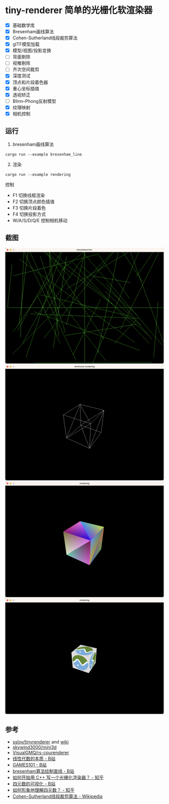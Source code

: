 # tiny-renderer 简单的光栅化软渲染器
- [x] 基础数学库
- [x] Bresenham画线算法
- [x] Cohen-Sutherland线段裁剪算法
- [x] glTF模型加载
- [x] 模型/视图/投影变换
- [ ] 背面剔除
- [ ] 视椎剔除
- [ ] 齐次空间裁剪
- [x] 深度测试
- [x] 顶点和片段着色器
- [x] 重心坐标插值
- [x] 透视矫正
- [ ] Blinn–Phong反射模型
- [x] 纹理映射
- [x] 相机控制

## 运行
1. bresenham画线算法
```
cargo run --example bresenham_line
```
2. 渲染
```
cargo run --example rendering
```

控制
- F1 切换线框渲染
- F2 切换顶点颜色插值
- F3 切换片段着色
- F4 切换投影方式
- W/A/S/D/Q/E 控制相机移动

## 截图
![bresenham_line](./screenshots/bresenham_line.png)
![wireframe_rendering](./screenshots/wireframe_rendering.png)
![vertex_color_interpolation](./screenshots/vertex_color_interpolation.png)
![texture_mapping](./screenshots/texture_mapping.png)

## 参考
- [ssloy/tinyrenderer](https://github.com/ssloy/tinyrenderer) and [wiki](https://github.com/ssloy/tinyrenderer/wiki)
- [skywind3000/mini3d](https://github.com/skywind3000/mini3d)
- [VisualGMQ/rs-cpurenderer](https://github.com/VisualGMQ/rs-cpurenderer)
- [线性代数的本质 - B站](https://www.bilibili.com/video/BV1ys411472E)
- [GAMES101 - B站](https://www.bilibili.com/video/BV1X7411F744/)
- [bresenham算法绘制直线 - B站](https://www.bilibili.com/video/BV1364y1d7Lo)
- [如何开始用 C++ 写一个光栅化渲染器？ - 知乎](https://www.zhihu.com/question/24786878)
- [四元数的可视化 - B站](https://www.bilibili.com/video/BV1SW411y7W1)
- [如何形象地理解四元数？ - 知乎](https://www.zhihu.com/question/23005815)
- [Cohen–Sutherland线段裁剪算法 - Wikipedia](https://en.wikipedia.org/wiki/Cohen%E2%80%93Sutherland_algorithm)
